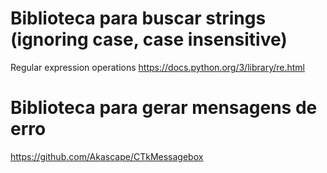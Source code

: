 # Biblioteca para buscar strings (ignoring case, case insensitive)
Regular expression operations
https://docs.python.org/3/library/re.html

# Biblioteca para gerar mensagens de erro
https://github.com/Akascape/CTkMessagebox